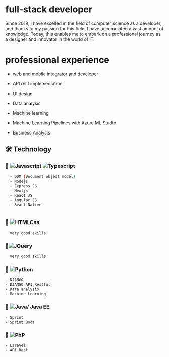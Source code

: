 
# full-stack developer

Since 2019, I have excelled in the field of computer science as a developer, and thanks to my passion for this field, I have accumulated a vast amount of knowledge. Today, this enables me to embark on a professional journey as a designer and innovator in the world of IT.

#  professional experience 

- web and mobile integrator and developer

- API rest implementation
- UI design
- Data analysis
- Machine learning
-  Machine Learning Pipelines with Azure ML Studio
- Business Analysis

## 🛠 Technology

### 🚀 ![Javascript](https://img.shields.io/badge/javascript-14354C?style=for-the-badge&logo=javascript&logoColor=yellow) ![Typescript](https://img.shields.io/badge/typescript-14354C?style=for-the-badge&logo=typescript&logoColor=blue)

```bash
  - DOM (Document object model)
  - Nodejs 
  - Express JS
  - Nextjs 
  - React JS 
  - Angular JS
  - React Native
  
```
### 🚀 ![HTMLCss](https://img.shields.io/badge/Htmlcss-14354C?style=for-the-badge&logo=css&logoColor=yellow)

```bash
  very good skills
```
### 🚀![JQuery](https://img.shields.io/badge/jquery-14354C?style=for-the-badge&logo=jquery&logoColor=blue)

```bash
  very good skills
```
### 🚀 ![Python](https://img.shields.io/badge/Python-14354C?style=for-the-badge&logo=python&logoColor=yellow)

```bash
- DJANGO
- DJANGO API Restful
- Data analysis 
- Machine Learning
```
### 🚀 ![Java/ Java EE](https://img.shields.io/badge/java-%23323330.svg?style=for-the-badge&logo=java&logoColor=blue) 

```bash
- Sprint
- Sprint Boot
```
### 🚀 ![PhP](https://img.shields.io/badge/Php-%23323330.svg?style=for-the-badge&logo=php&logoColor=blue)

```bash
- Laravel
- API Rest
```
